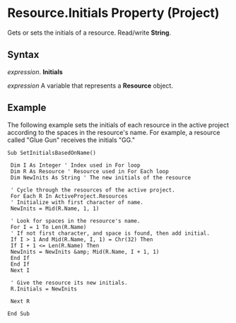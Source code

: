 
# Resource.Initials Property (Project)

Gets or sets the initials of a resource. Read/write  **String**.


## Syntax

 _expression_. **Initials**

 _expression_ A variable that represents a **Resource** object.


## Example

The following example sets the initials of each resource in the active project according to the spaces in the resource's name. For example, a resource called "Glue Gun" receives the initials "GG."


```
Sub SetInitialsBasedOnName() 
 
 Dim I As Integer ' Index used in For loop 
 Dim R As Resource ' Resource used in For Each loop 
 Dim NewInits As String ' The new initials of the resource 
 
 ' Cycle through the resources of the active project. 
 For Each R In ActiveProject.Resources 
 ' Initialize with first character of name. 
 NewInits = Mid(R.Name, 1, 1) 
 
 ' Look for spaces in the resource's name. 
 For I = 1 To Len(R.Name) 
 ' If not first character, and space is found, then add initial. 
 If I > 1 And Mid(R.Name, I, 1) = Chr(32) Then 
 If I + 1 <= Len(R.Name) Then 
 NewInits = NewInits &amp; Mid(R.Name, I + 1, 1) 
 End If 
 End If 
 Next I 
 
 ' Give the resource its new initials. 
 R.Initials = NewInits 
 
 Next R 
 
End Sub
```

